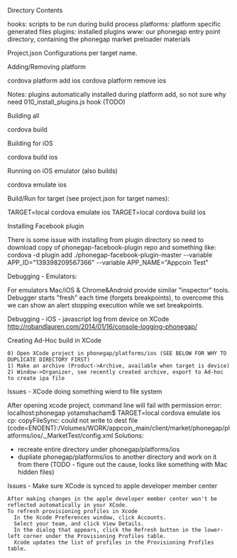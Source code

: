 
Directory Contents

  hooks: scripts to be run during build process
  platforms: platform specific generated files
  plugins: installed plugins
  www: our phonegap entry point directory, containing the phonegap market preloader materials

Project.json
  Configurations per target name.

Adding/Removing platform

  cordova platform add ios
  cordova platform remove ios

  Notes: plugins automatically installed during platform add, so not sure why need 010_install_plugins.js hook (TODO)

Building all

  cordova build

Building for iOS

  cordova build ios

Running on iOS emulator (also builds)

  cordova emulate ios

Build/Run for target (see project.json for target names):

  TARGET=local cordova emulate ios
  TARGET=local cordova build ios

Installing Facebook plugin

  There is some issue with installing from plugin directory so need to download copy of phonegap-facebook-plugin repo and something like:
  cordova -d plugin add ./phonegap-facebook-plugin-master --variable APP_ID="139398209567366" --variable APP_NAME="Appcoin Test"

Debugging - Emulators:

  For emulators Mac/iOS & Chrome&Android provide similar "inspector" tools.
  Debugger starts "fresh" each time (forgets breakpoints), to overcome this we can show an alert stopping execution while we set breakpoints.

Debugging - iOS - javascript log from device on XCode
  http://robandlauren.com/2014/01/16/console-logging-phonegap/

Creating Ad-Hoc build in XCode

    0) Open XCode project in phonegap/platforms/ios (SEE BELOW FOR WHY TO DUPLICATE DIRECTORY FIRST)
    1) Make an archive (Product->Archive, available when target is device)
    2) Window->Organizer, see recently created archive, export to Ad-hoc to create ipa file

Issues - XCode doing something wierd to file system

  After opening xcode project, command line will fail with permission error:    
    localhost:phonegap yotamshacham$ TARGET=local cordova emulate ios
    cp: copyFileSync: could not write to dest file (code=ENOENT):/Volumes/WORK/appcoin_main/client/market/phonegap/platforms/ios/._MarketTest/config.xml
  Solutions:
  - recreate entire directory under phonegap/platforms/ios
  - dupliate phonegap/platforms/ios to another directory and work on it from there
  (TODO - figure out the cause, looks like something with Mac hidden files)

Issues - Make sure XCode is synced to apple developer member center

    After making changes in the apple developer member center won't be reflected automatically in your XCode.
    To refresh provisioning profiles in Xcode
      In the Xcode Preferences window, click Accounts.
      Select your team, and click View Details.
      In the dialog that appears, click the Refresh button in the lower-left corner under the Provisioning Profiles table.
      Xcode updates the list of profiles in the Provisioning Profiles table.